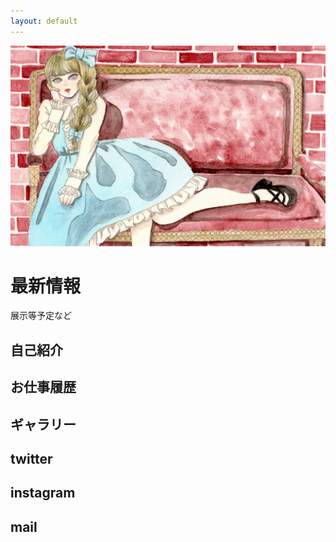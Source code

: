 ```yaml
---
layout: default
---
```


![img1](images/img1.jpg)


# 最新情報
展示等予定など

## 自己紹介

## お仕事履歴

## ギャラリー

## twitter

## instagram

## mail
